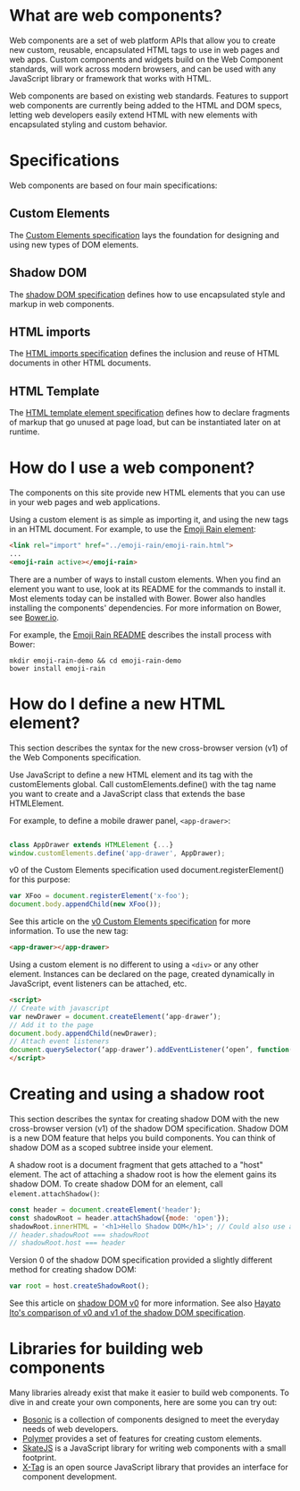 # What are web components?
Web components are a set of web platform APIs that allow you to create new custom, reusable, encapsulated HTML tags to use in web pages and web apps. Custom components and widgets build on the Web Component standards, will work across modern browsers, and can be used with any JavaScript library or framework that works with HTML.

Web components are based on existing web standards. Features to support web components are currently being added to the HTML and DOM specs, letting web developers easily extend HTML with new elements with encapsulated styling and custom behavior.

# Specifications
Web components are based on four main specifications:

## Custom Elements
The [Custom Elements specification](https://w3c.github.io/webcomponents/spec/custom/) lays the foundation for designing and using new types of DOM elements.

## Shadow DOM
The [shadow DOM specification](https://w3c.github.io/webcomponents/spec/shadow/) defines how to use encapsulated style and markup in web components.

## HTML imports
The [HTML imports specification](https://w3c.github.io/webcomponents/spec/imports/) defines the inclusion and reuse of HTML documents in other HTML documents.

## HTML Template
The [HTML template element specification](https://html.spec.whatwg.org/multipage/scripting.html#the-template-element/) defines how to declare fragments of markup that go unused at page load, but can be instantiated later on at runtime.

# How do I use a web component?
The components on this site provide new HTML elements that you can use in your web pages and web applications.

Using a custom element is as simple as importing it, and using the new tags in an HTML document. For example, to use the [Emoji Rain element](https://beta.webcomponents.org/element/notwaldorf/emoji-rain):

```html
<link rel="import" href="../emoji-rain/emoji-rain.html">
...
<emoji-rain active></emoji-rain>
```

There are a number of ways to install custom elements. When you find an element you want to use, look at its README for the commands to install it. Most elements today can be installed with Bower. Bower also handles installing the components' dependencies. For more information on Bower, see [Bower.io](https://bower.io/).

For example, the [Emoji Rain README](https://beta.webcomponents.org/element/notwaldorf/emoji-rain) describes the install process with Bower:
```
mkdir emoji-rain-demo && cd emoji-rain-demo
bower install emoji-rain
```

# How do I define a new HTML element?
This section describes the syntax for the new cross-browser version (v1) of the Web Components specification.

Use JavaScript to define a new HTML element and its tag with the customElements global. Call customElements.define() with the tag name you want to create and a JavaScript class that extends the base HTMLElement.

For example, to define a mobile drawer panel, `<app-drawer>`:
```js

class AppDrawer extends HTMLElement {...}
window.customElements.define('app-drawer', AppDrawer);
```
v0 of the Custom Elements specification used document.registerElement() for this purpose:
```js
var XFoo = document.registerElement('x-foo');
document.body.appendChild(new XFoo());
```
See this article on the [v0 Custom Elements specification](https://www.html5rocks.com/en/tutorials/webcomponents/customelements/) for more information.
To use the new tag:
```html
<app-drawer></app-drawer>
```

Using a custom element is no different to using a `<div>` or any other element. Instances can be declared on the page, created dynamically in JavaScript, event listeners can be attached, etc.

```html
<script>
// Create with javascript
var newDrawer = document.createElement(‘app-drawer’);
// Add it to the page
document.body.appendChild(newDrawer);
// Attach event listeners
document.querySelector(‘app-drawer’).addEventListener(‘open’, function() {...});
</script>
```

# Creating and using a shadow root
This section describes the syntax for creating shadow DOM with the new cross-browser version (v1) of the shadow DOM specification.
Shadow DOM is a new DOM feature that helps you build components. You can think of shadow DOM as a scoped subtree inside your element.

A shadow root is a document fragment that gets attached to a "host" element. The act of attaching a shadow root is how the element gains its shadow DOM. To create shadow DOM for an element, call `element.attachShadow()`:
```js
const header = document.createElement('header');
const shadowRoot = header.attachShadow({mode: 'open'});
shadowRoot.innerHTML = '<h1>Hello Shadow DOM</h1>'; // Could also use appendChild().
// header.shadowRoot === shadowRoot
// shadowRoot.host === header
```

Version 0 of the shadow DOM specification provided a slightly different method for creating shadow DOM:
```js
var root = host.createShadowRoot();
```
See this article on [shadow DOM v0](https://www.html5rocks.com/en/tutorials/webcomponents/shadowdom/) for more information. See also [Hayato Ito's comparison of v0 and v1 of the shadow DOM specification](http://hayato.io/2016/shadowdomv1/).

# Libraries for building web components
Many libraries already exist that make it easier to build web components. To dive in and create your own components, here are some you can try out:
 * [Bosonic](https://bosonic.github.io/) is a collection of components designed to meet the everyday needs of web developers.
 * [Polymer](https://www.polymer-project.org) provides a set of features for creating custom elements.
 * [SkateJS](https://github.com/skatejs/skatejs) is a JavaScript library for writing web components with a small footprint.
 * [X-Tag](https://x-tag.github.io/) is an open source JavaScript library that provides an interface for component development.